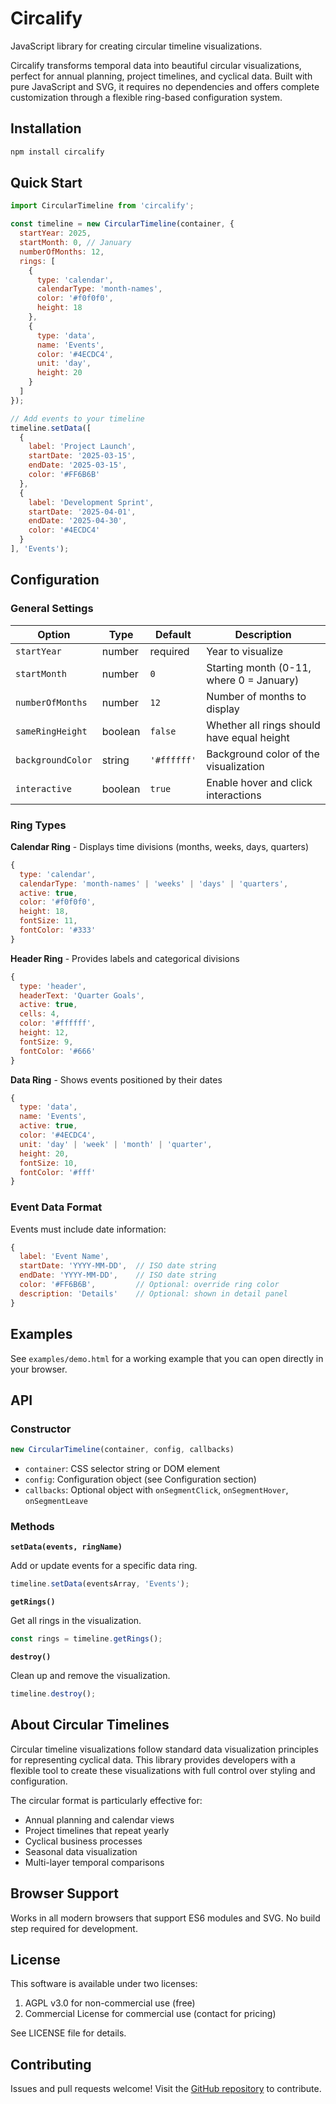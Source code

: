 # Circalify

JavaScript library for creating circular timeline visualizations.

Circalify transforms temporal data into beautiful circular visualizations, perfect for annual planning, project timelines, and cyclical data. Built with pure JavaScript and SVG, it requires no dependencies and offers complete customization through a flexible ring-based configuration system.

## Installation

```bash
npm install circalify
```

## Quick Start

```javascript
import CircularTimeline from 'circalify';

const timeline = new CircularTimeline(container, {
  startYear: 2025,
  startMonth: 0, // January
  numberOfMonths: 12,
  rings: [
    {
      type: 'calendar',
      calendarType: 'month-names',
      color: '#f0f0f0',
      height: 18
    },
    {
      type: 'data',
      name: 'Events',
      color: '#4ECDC4',
      unit: 'day',
      height: 20
    }
  ]
});

// Add events to your timeline
timeline.setData([
  {
    label: 'Project Launch',
    startDate: '2025-03-15',
    endDate: '2025-03-15',
    color: '#FF6B6B'
  },
  {
    label: 'Development Sprint',
    startDate: '2025-04-01',
    endDate: '2025-04-30',
    color: '#4ECDC4'
  }
], 'Events');
```

## Configuration

### General Settings

| Option | Type | Default | Description |
|--------|------|---------|-------------|
| `startYear` | number | required | Year to visualize |
| `startMonth` | number | `0` | Starting month (0-11, where 0 = January) |
| `numberOfMonths` | number | `12` | Number of months to display |
| `sameRingHeight` | boolean | `false` | Whether all rings should have equal height |
| `backgroundColor` | string | `'#ffffff'` | Background color of the visualization |
| `interactive` | boolean | `true` | Enable hover and click interactions |

### Ring Types

**Calendar Ring** - Displays time divisions (months, weeks, days, quarters)

```javascript
{
  type: 'calendar',
  calendarType: 'month-names' | 'weeks' | 'days' | 'quarters',
  active: true,
  color: '#f0f0f0',
  height: 18,
  fontSize: 11,
  fontColor: '#333'
}
```

**Header Ring** - Provides labels and categorical divisions

```javascript
{
  type: 'header',
  headerText: 'Quarter Goals',
  active: true,
  cells: 4,
  color: '#ffffff',
  height: 12,
  fontSize: 9,
  fontColor: '#666'
}
```

**Data Ring** - Shows events positioned by their dates

```javascript
{
  type: 'data',
  name: 'Events',
  active: true,
  color: '#4ECDC4',
  unit: 'day' | 'week' | 'month' | 'quarter',
  height: 20,
  fontSize: 10,
  fontColor: '#fff'
}
```

### Event Data Format

Events must include date information:

```javascript
{
  label: 'Event Name',
  startDate: 'YYYY-MM-DD',  // ISO date string
  endDate: 'YYYY-MM-DD',    // ISO date string
  color: '#FF6B6B',         // Optional: override ring color
  description: 'Details'    // Optional: shown in detail panel
}
```

## Examples

See `examples/demo.html` for a working example that you can open directly in your browser.

## API

### Constructor

```javascript
new CircularTimeline(container, config, callbacks)
```

- `container`: CSS selector string or DOM element
- `config`: Configuration object (see Configuration section)
- `callbacks`: Optional object with `onSegmentClick`, `onSegmentHover`, `onSegmentLeave`

### Methods

**`setData(events, ringName)`**

Add or update events for a specific data ring.

```javascript
timeline.setData(eventsArray, 'Events');
```

**`getRings()`**

Get all rings in the visualization.

```javascript
const rings = timeline.getRings();
```

**`destroy()`**

Clean up and remove the visualization.

```javascript
timeline.destroy();
```

## About Circular Timelines

Circular timeline visualizations follow standard data visualization principles for representing cyclical data. This library provides developers with a flexible tool to create these visualizations with full control over styling and configuration.

The circular format is particularly effective for:
- Annual planning and calendar views
- Project timelines that repeat yearly
- Cyclical business processes
- Seasonal data visualization
- Multi-layer temporal comparisons

## Browser Support

Works in all modern browsers that support ES6 modules and SVG. No build step required for development.

## License

This software is available under two licenses:

1. AGPL v3.0 for non-commercial use (free)
2. Commercial License for commercial use (contact for pricing)

See LICENSE file for details.

## Contributing

Issues and pull requests welcome! Visit the [GitHub repository](https://github.com/MahmoodSeoud/circalify) to contribute.
